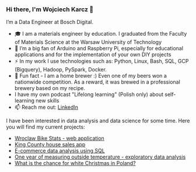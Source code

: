 ### Hi there, I'm Wojciech Karcz 👋

I’m a Data Engineer at Bosch Digital.  
- 🎓 I am a materials engineer by education. I graduated from the Faculty of Materials Science at the Warsaw University of Technology  
- 🤖 I’m a big fan of Arduino and Raspberry Pi, especially for educational applications and for the implementation of your own DIY projects  
- ⚡️ In my work I use technologies such as: Python, Linux, Bash, SQL, GCP (Bigquery), Hadoop, PySpark, Docker.  
- 🍺 Fun fact - I am a home brewer :) Even one of my beers won a nationwide competition. As a reward, it was brewed in a professional brewery based on my recipe.
- I have my own podcast "Lifelong learning" (Polish only) about self-learning new skills
- 📫 Reach me out: [LinkedIn](https://www.linkedin.com/in/wojciechkarcz/)  

I have been interested in data analysis and data science for some time. Here you will find my current projects:
- [Wroclaw Bike Stats - web application](https://github.com/wojciechkarcz/Wroclaw-Bike-Stats)
- [King County house sales app](https://github.com/wojciechkarcz/King-County-house-sales-app)
- [E-commerce data analysis using SQL](https://github.com/wojciechkarcz/E-commerce-data-analysis-using-SQL)
- [One year of measuring outside temperature - exploratory data analysis](https://github.com/wojciechkarcz/One-year-of-measuring-outside-temperature-data-analysis)
- [What is the chance for white Christmas in Poland?](https://github.com/wojciechkarcz/White-Christmas-project)






<!--
**wojciechkarcz/wojciechkarcz** is a ✨ _special_ ✨ repository because its `README.md` (this file) appears on your GitHub profile.

Here are some ideas to get you started:

- 🔭 I’m currently working on ...
- 🌱 I’m currently learning ...
- 👯 I’m looking to collaborate on ...
- 🤔 I’m looking for help with ...
- 💬 Ask me about ...
- 📫 How to reach me: ...
- 😄 Pronouns: ...
- ⚡ Fun fact: ...
-->
